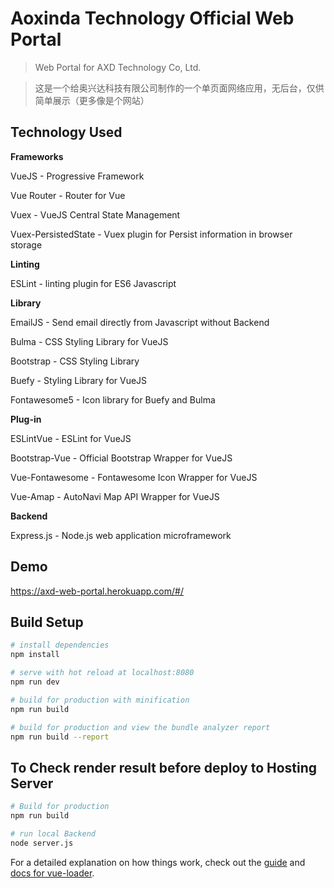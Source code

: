 # Aoxinda Technology Official Web Portal

> Web Portal for AXD Technology Co, Ltd.

> 这是一个给奥兴达科技有限公司制作的一个单页面网络应用，无后台，仅供简单展示（更多像是个网站）

## Technology Used
**Frameworks**

VueJS - Progressive Framework

Vue Router - Router for Vue

Vuex - VueJS Central State Management

Vuex-PersistedState - Vuex plugin for Persist information in browser storage

**Linting**

ESLint - linting plugin for ES6 Javascript

**Library**

EmailJS - Send email directly from Javascript without Backend

Bulma - CSS Styling Library for VueJS

Bootstrap - CSS Styling Library

Buefy - Styling Library for VueJS

Fontawesome5 - Icon library for Buefy and Bulma

**Plug-in**

ESLintVue - ESLint for VueJS

Bootstrap-Vue - Official Bootstrap Wrapper for VueJS

Vue-Fontawesome - Fontawesome Icon Wrapper for VueJS

Vue-Amap - AutoNavi Map API Wrapper for VueJS

**Backend**

Express.js - Node.js web application microframework

## Demo
https://axd-web-portal.herokuapp.com/#/

## Build Setup

``` bash
# install dependencies
npm install

# serve with hot reload at localhost:8080
npm run dev

# build for production with minification
npm run build

# build for production and view the bundle analyzer report
npm run build --report
```

## To Check render result before deploy to Hosting Server

``` bash
# Build for production
npm run build

# run local Backend
node server.js
```

For a detailed explanation on how things work, check out the [guide](http://vuejs-templates.github.io/webpack/) and [docs for vue-loader](http://vuejs.github.io/vue-loader).
